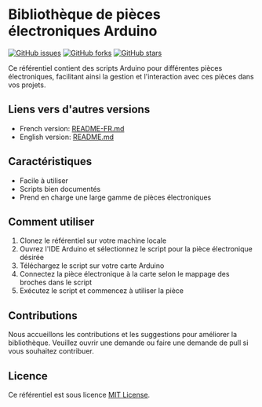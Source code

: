# Bibliothèque de pièces électroniques Arduino 

[![GitHub issues](https://img.shields.io/github/issues/StephanJ98/ArduinoScripts)](https://github.com/StephanJ98/ArduinoScripts/issues) [![GitHub forks](https://img.shields.io/github/forks/StephanJ98/ArduinoScripts)](https://github.com/StephanJ98/ArduinoScripts/network) [![GitHub stars](https://img.shields.io/github/stars/StephanJ98/ArduinoScripts)](https://github.com/StephanJ98/ArduinoScripts/stargazers)

Ce référentiel contient des scripts Arduino pour différentes pièces électroniques, facilitant ainsi la gestion et l'interaction avec ces pièces dans vos projets.

## Liens vers d'autres versions
- French version: [README-FR.md](./README-FR.md)
- English version: [README.md](./README.md)

## Caractéristiques
- Facile à utiliser
- Scripts bien documentés
- Prend en charge une large gamme de pièces électroniques

## Comment utiliser
1. Clonez le référentiel sur votre machine locale
2. Ouvrez l'IDE Arduino et sélectionnez le script pour la pièce électronique désirée
3. Téléchargez le script sur votre carte Arduino
4. Connectez la pièce électronique à la carte selon le mappage des broches dans le script
5. Exécutez le script et commencez à utiliser la pièce

## Contributions
Nous accueillons les contributions et les suggestions pour améliorer la bibliothèque. Veuillez ouvrir une demande ou faire une demande de pull si vous souhaitez contribuer.

## Licence
Ce référentiel est sous licence [MIT License](LICENSE).
